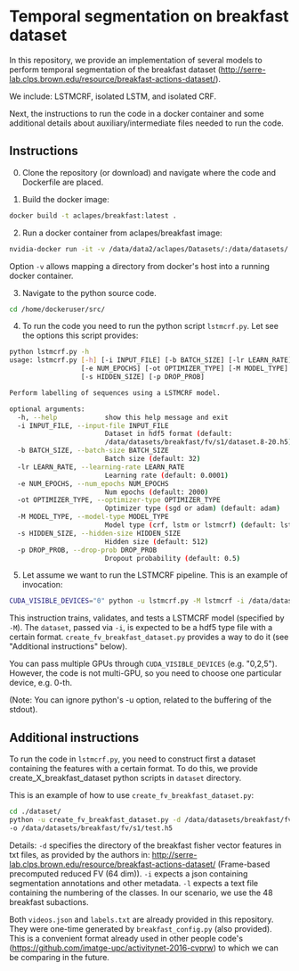 # Temporal segmentation on breakfast dataset

In this repository, we provide an implementation of several models to perform temporal segmentation of
the breakfast dataset (http://serre-lab.clps.brown.edu/resource/breakfast-actions-dataset/).

We include: LSTMCRF, isolated LSTM, and isolated CRF.

Next, the instructions to run the code in a docker container and some additional details about auxiliary/intermediate
files needed to run the code.

## Instructions

0. Clone the repository (or download) and navigate where the code and Dockerfile are placed.

1. Build the docker image:
```bash
docker build -t aclapes/breakfast:latest .
```

2. Run a docker container from aclapes/breakfast image:
```bash
nvidia-docker run -it -v /data/data2/aclapes/Datasets/:/data/datasets/ aclapes/breakfast:latest
```
Option ```-v``` allows mapping a directory from docker's host into a running docker container.

3. Navigate to the python source code.
```bash
cd /home/dockeruser/src/
```

4. To run the code you need to run the python script ```lstmcrf.py```. Let see the options this script provides:
```bash
python lstmcrf.py -h
usage: lstmcrf.py [-h] [-i INPUT_FILE] [-b BATCH_SIZE] [-lr LEARN_RATE]
                  [-e NUM_EPOCHS] [-ot OPTIMIZER_TYPE] [-M MODEL_TYPE]
                  [-s HIDDEN_SIZE] [-p DROP_PROB]

Perform labelling of sequences using a LSTMCRF model.

optional arguments:
  -h, --help            show this help message and exit
  -i INPUT_FILE, --input-file INPUT_FILE
                        Dataset in hdf5 format (default:
                        /data/datasets/breakfast/fv/s1/dataset.8-20.h5)
  -b BATCH_SIZE, --batch-size BATCH_SIZE
                        Batch size (default: 32)
  -lr LEARN_RATE, --learning-rate LEARN_RATE
                        Learning rate (default: 0.0001)
  -e NUM_EPOCHS, --num_epochs NUM_EPOCHS
                        Num epochs (default: 2000)
  -ot OPTIMIZER_TYPE, --optimizer-type OPTIMIZER_TYPE
                        Optimizer type (sgd or adam) (default: adam)
  -M MODEL_TYPE, --model-type MODEL_TYPE
                        Model type (crf, lstm or lstmcrf) (default: lstmcrf)
  -s HIDDEN_SIZE, --hidden-size HIDDEN_SIZE
                        Hidden size (default: 512)
  -p DROP_PROB, --drop-prob DROP_PROB
                        Dropout probability (default: 0.5)
```

5. Let assume we want to run the LSTMCRF pipeline. This is an example of invocation:
```bash
CUDA_VISIBLE_DEVICES="0" python -u lstmcrf.py -M lstmcrf -i /data/datasets/breakfast/fv/s1/dataset.h5 -b 32 -lr 0.001 -e 1000
```
This instruction trains, validates, and tests a LSTMCRF model (specified by ```-M```). The ```dataset```, passed via
 ```-i```,  is expected to be a hdf5 type file with a certain format. ```create_fv_breakfast_dataset.py``` provides
  a way to do it (see "Additional instructions" below). 

You can pass multiple GPUs through ```CUDA_VISIBLE_DEVICES``` (e.g. "0,2,5"). However, the code is not multi-GPU, 
so you need to choose one particular device, e.g. 0-th.

(Note: You can ignore python's -u option, related to the buffering of the stdout).

## Additional instructions

To run the code in ```lstmcrf.py```, you need to construct first a dataset containing the features with a certain format. 
To do this, we provide create_X_breakfast_dataset python scripts in ```dataset``` directory. 

This is an example of how to use ```create_fv_breakfast_dataset.py```:

```bash
cd ./dataset/
python -u create_fv_breakfast_dataset.py -d /data/datasets/breakfast/fv/s1/ -i videos.json -l labels.txt 
-o /data/datasets/breakfast/fv/s1/test.h5
```

Details:
```-d``` specifies the directory of the breakfast fisher vector features in txt files, as provided by the authors in: 
http://serre-lab.clps.brown.edu/resource/breakfast-actions-dataset/ (Frame-based precomputed reduced FV (64 dim)).
```-i``` expects a json containing segmentation annotations and other metadata.
```-l``` expects a text file containing the numbering of the classes. In our scenario, we use the 48 breakfast subactions.

Both ```videos.json``` and ```labels.txt``` are already provided in this repository. They were one-time generated by
 ```breakfast_config.py``` (also provided). This is a convenient format already used in other people code's 
 (https://github.com/imatge-upc/activitynet-2016-cvprw) to which we can be comparing in the future.

